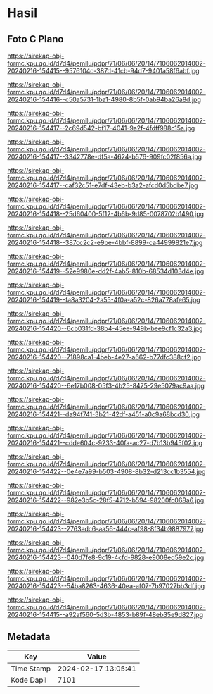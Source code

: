 # Hasil

## Foto C Plano

https://sirekap-obj-formc.kpu.go.id/d7d4/pemilu/pdpr/71/06/06/20/14/7106062014002-20240216-154415--9576104c-387d-41cb-94d7-9401a58f6abf.jpg

https://sirekap-obj-formc.kpu.go.id/d7d4/pemilu/pdpr/71/06/06/20/14/7106062014002-20240216-154416--c50a5731-1ba1-4980-8b5f-0ab94ba26a8d.jpg

https://sirekap-obj-formc.kpu.go.id/d7d4/pemilu/pdpr/71/06/06/20/14/7106062014002-20240216-154417--2c69d542-bf17-4041-9a2f-4fdff988c15a.jpg

https://sirekap-obj-formc.kpu.go.id/d7d4/pemilu/pdpr/71/06/06/20/14/7106062014002-20240216-154417--3342778e-df5a-4624-b576-909fc02f856a.jpg

https://sirekap-obj-formc.kpu.go.id/d7d4/pemilu/pdpr/71/06/06/20/14/7106062014002-20240216-154417--caf32c51-e7df-43eb-b3a2-afcd0d5bdbe7.jpg

https://sirekap-obj-formc.kpu.go.id/d7d4/pemilu/pdpr/71/06/06/20/14/7106062014002-20240216-154418--25d60400-5f12-4b6b-9d85-0078702b1490.jpg

https://sirekap-obj-formc.kpu.go.id/d7d4/pemilu/pdpr/71/06/06/20/14/7106062014002-20240216-154418--387cc2c2-e9be-4bbf-8899-ca44999821e7.jpg

https://sirekap-obj-formc.kpu.go.id/d7d4/pemilu/pdpr/71/06/06/20/14/7106062014002-20240216-154419--52e9980e-dd2f-4ab5-810b-68534d103d4e.jpg

https://sirekap-obj-formc.kpu.go.id/d7d4/pemilu/pdpr/71/06/06/20/14/7106062014002-20240216-154419--fa8a3204-2a55-4f0a-a52c-826a778afe65.jpg

https://sirekap-obj-formc.kpu.go.id/d7d4/pemilu/pdpr/71/06/06/20/14/7106062014002-20240216-154420--6cb031fd-38b4-45ee-949b-bee9cf1c32a3.jpg

https://sirekap-obj-formc.kpu.go.id/d7d4/pemilu/pdpr/71/06/06/20/14/7106062014002-20240216-154420--71898ca1-4beb-4e27-a662-b77dfc388cf2.jpg

https://sirekap-obj-formc.kpu.go.id/d7d4/pemilu/pdpr/71/06/06/20/14/7106062014002-20240216-154420--6e17b008-05f3-4b25-8475-29e5079ac9aa.jpg

https://sirekap-obj-formc.kpu.go.id/d7d4/pemilu/pdpr/71/06/06/20/14/7106062014002-20240216-154421--da94f741-3b21-42df-a451-a0c9a68bcd30.jpg

https://sirekap-obj-formc.kpu.go.id/d7d4/pemilu/pdpr/71/06/06/20/14/7106062014002-20240216-154421--cdde604c-9233-40fa-ac27-d7b13b945f02.jpg

https://sirekap-obj-formc.kpu.go.id/d7d4/pemilu/pdpr/71/06/06/20/14/7106062014002-20240216-154422--0e4e7a99-b503-4908-8b32-d213cc1b3554.jpg

https://sirekap-obj-formc.kpu.go.id/d7d4/pemilu/pdpr/71/06/06/20/14/7106062014002-20240216-154422--982e3b5c-28f5-4712-b594-98200fc068a6.jpg

https://sirekap-obj-formc.kpu.go.id/d7d4/pemilu/pdpr/71/06/06/20/14/7106062014002-20240216-154423--2763adc6-aa56-444c-af98-8f34b9887977.jpg

https://sirekap-obj-formc.kpu.go.id/d7d4/pemilu/pdpr/71/06/06/20/14/7106062014002-20240216-154423--040d7fe8-9c19-4cfd-9828-e9008ed59e2c.jpg

https://sirekap-obj-formc.kpu.go.id/d7d4/pemilu/pdpr/71/06/06/20/14/7106062014002-20240216-154423--54ba8263-4636-40ea-af07-7b97027bb3df.jpg

https://sirekap-obj-formc.kpu.go.id/d7d4/pemilu/pdpr/71/06/06/20/14/7106062014002-20240216-154415--a92af560-5d3b-4853-b89f-48eb35e9d827.jpg


## Metadata

| Key        | Value               |
| ---------- | ------------------- |
| Time Stamp | 2024-02-17 13:05:41 |
| Kode Dapil | 7101                |



